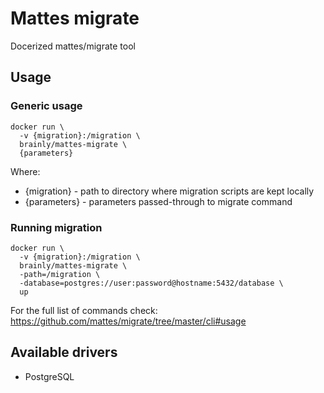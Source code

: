# Mattes migrate

Docerized mattes/migrate tool

## Usage

### Generic usage

```
docker run \
  -v {migration}:/migration \
  brainly/mattes-migrate \
  {parameters}
```

Where:

- {migration} - path to directory where migration scripts are kept locally
- {parameters} - parameters passed-through to migrate command

### Running migration

```
docker run \
  -v {migration}:/migration \
  brainly/mattes-migrate \
  -path=/migration \
  -database=postgres://user:password@hostname:5432/database \
  up
``` 

For the full list of commands check: https://github.com/mattes/migrate/tree/master/cli#usage

## Available drivers

- PostgreSQL
